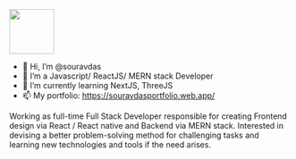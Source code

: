  <img src="https://souravdasportfolio.web.app/img/sourav.png" width="80px"/>

- 👋 Hi, I’m @souravdas
- 👀 I’m a Javascript/ ReactJS/ MERN stack Developer
- 🌱 I’m currently learning NextJS, ThreeJS
- 📫 My portfolio: https://souravdasportfolio.web.app/

Working as full-time Full Stack Developer responsible for creating Frontend design via 
React / React native and Backend via MERN stack. 
Interested in devising a better problem-solving method for challenging tasks and learning 
new technologies and tools if the need arises.
 

<!---
souravdasdip/souravdasdip is a ✨ special ✨ repository because its `README.md` (this file) appears on your GitHub profile.
You can click the Preview link to take a look at your changes.
--->
